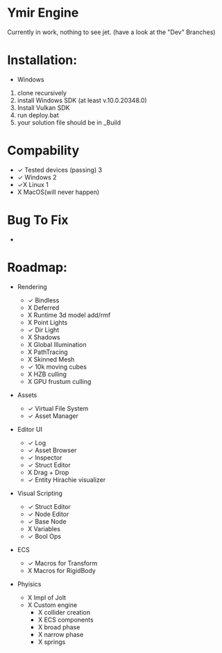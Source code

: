 # Ymir Engine

Currently in work, nothing to see jet.
(have a look at the "Dev" Branches)


# Installation:
- Windows
 1. clone recursively
 2. install Windows SDK (at least v.10.0.20348.0)
 3. Install Vulkan SDK
 4. run deploy.bat
 5. your solution file should be in _Build

# Compability
- ✓ Tested devices (passing) 3 
- ✓ Windows 2
- ✓X Linux  1
- X MacOS(will never happen)


# Bug To Fix
- 



# Roadmap:
- Rendering
  - ✓ Bindless
  - X Deferred 
  - X Runtime 3d model add/rmf
  - X Point Lights
  - ✓ Dir Light
  - X Shadows
  - X Global Illumination
  - X PathTracing
  - X Skinned Mesh
  - ✓ 10k moving cubes
  - X HZB culling
  - X GPU frustum culling
- Assets
  - ✓ Virtual File System
  - ✓ Asset Manager
- Editor UI
  - ✓ Log
  - ✓ Asset Browser
  - ✓ Inspector
  - ✓ Struct Editor
  - X Drag + Drop
  - ✓ Entity Hirachie visualizer
- Visual Scripting
  - ✓ Struct Editor 
  - ✓ Node Editor 
  - ✓ Base Node
  - X Variables
  - ✓ Bool Ops
- ECS
  - ✓ Macros for Transform
  - X Macros for RigidBody

- Phyisics
  - X Impl of Jolt
  - X Custom engine
     - X collider creation 
    - X ECS components
    - X broad phase
    - X narrow phase
    - X springs
  
